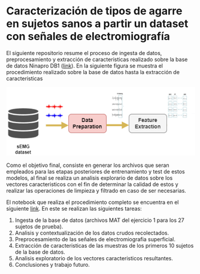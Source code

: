 # Caracterización de tipos de agarre en sujetos sanos a partir un dataset con señales de electromiografía

El siguiente repositorio resume el proceso de ingesta de datos, preprocesamiento y extracción de caracteristicas realizado sobre la base de datos Ninapro DB1 ([link](https://ninapro.hevs.ch/instructions/DB1.html)). En la siguiente figura se muestra el procedimiento realizado sobre la base de datos hasta la extracción de caracteristicas

![procedimiento](procedimiento.png)

Como el objetivo final, consiste en generar los archivos que seran empleados para las etapas posteriores de entrenamiento y test de estos modelos, al final se realiza un analisis explorario de datos sobre los vectores caracteristicos con el fin de determinar la calidad de estos y realizar las operaciones de limpieza y filtrado en caso de ser necesarias.

El notebook que realiza el procedimiento completo se encuentra en el siguiente [link](ME03%20-%20G12%20-%20[70698438]-[98583652].ipynb). En este se realizan las siguientes tareas:
1. Ingesta de la base de datos (archivos MAT del ejercicio 1 para los 27 sujetos de prueba).
2. Analisis y contextualización de los datos crudos recolectados.
3. Preprocesamiento de las señales de electromiografia superficial.
4. Extracción de caracteristicas de las muestras de los primeros 10 sujetos de la base de datos.
5. Analisis exploratorio de los vectores caracteristicos resultantes.
6. Conclusiones y trabajo futuro.
